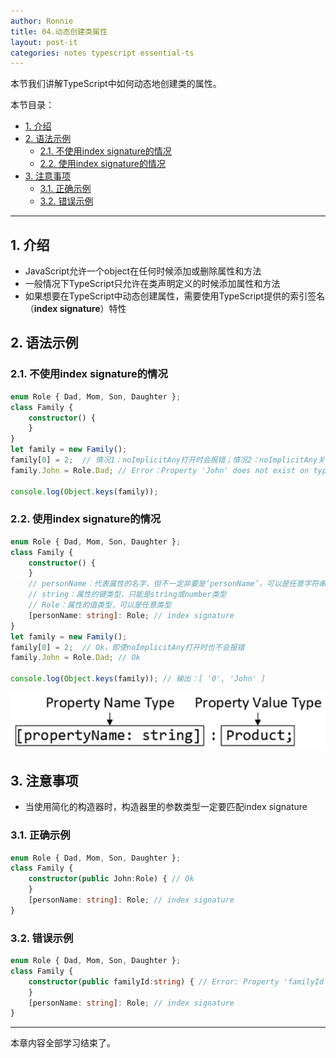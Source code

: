 ```yaml
---
author: Ronnie
title: 04.动态创建类属性
layout: post-it
categories: notes typescript essential-ts
---
```


<!-- # 动态创建类属性 -->
本节我们讲解TypeScript中如何动态地创建类的属性。

本节目录：
<!-- TOC -->

- [1. 介绍](#1-介绍)
- [2. 语法示例](#2-语法示例)
  - [2.1. 不使用index signature的情况](#21-不使用index-signature的情况)
  - [2.2. 使用index signature的情况](#22-使用index-signature的情况)
- [3. 注意事项](#3-注意事项)
  - [3.1. 正确示例](#31-正确示例)
  - [3.2. 错误示例](#32-错误示例)

<!-- /TOC -->

---

## 1. 介绍
- JavaScript允许一个object在任何时候添加或删除属性和方法
- 一般情况下TypeScript只允许在类声明定义的时候添加属性和方法
- 如果想要在TypeScript中动态创建属性，需要使用TypeScript提供的索引签名（**index signature**）特性

## 2. 语法示例

### 2.1. 不使用index signature的情况

```typescript
enum Role { Dad, Mom, Son, Daughter };
class Family {
    constructor() {
    }
}
let family = new Family();
family[0] = 2;  // 情况1：noImplicitAny打开时会报错；情况2：noImplicitAny关闭时不会报错 
family.John = Role.Dad; // Error：Property 'John' does not exist on type 'Family'.ts(2339)

console.log(Object.keys(family));
```

### 2.2. 使用index signature的情况

```typescript
enum Role { Dad, Mom, Son, Daughter };
class Family {
    constructor() {
    }
    // personName：代表属性的名字，但不一定非要是‘personName’，可以是任意字符串，例如：x，y，...
    // string：属性的键类型，只能是string或number类型
    // Role：属性的值类型，可以是任意类型
    [personName: string]: Role; // index signature
}
let family = new Family();
family[0] = 2;  // Ok，即使noImplicitAny打开时也不会报错
family.John = Role.Dad; // Ok

console.log(Object.keys(family)); // 输出：[ '0', 'John' ]
```

![index_signature](/assets/images/TypeScript学习笔记/Essential-TypeScript/index_signature.png)

## 3. 注意事项
- 当使用简化的构造器时，构造器里的参数类型一定要匹配index signature

### 3.1. 正确示例

```typescript
enum Role { Dad, Mom, Son, Daughter };
class Family {
    constructor(public John:Role) { // Ok
    }
    [personName: string]: Role; // index signature
}
```

### 3.2. 错误示例

```typescript
enum Role { Dad, Mom, Son, Daughter };
class Family {
    constructor(public familyId:string) { // Error: Property 'familyId' of type 'string' is not assignable to string index type 'Role'.ts(2411)
    }
    [personName: string]: Role; // index signature
}
```

---

本章内容全部学习结束了。